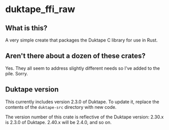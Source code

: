 # duktape_ffi_raw

## What is this?

A very simple create that packages the Duktape C library for use in Rust.

## Aren't there about a dozen of these crates?

Yes. They all seem to address slightly different needs so I've added to the pile. Sorry.

## Duktape version

This currently includes version 2.3.0 of Duktape. To update it, replace the contents of the `duktape-src` directory with new code.

The version number of this crate is reflective of the Duktape version: 2.30.x is 2.3.0 of Duktape. 2.40.x will be 2.4.0, and so on.
